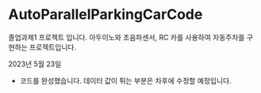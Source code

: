 # AutoParallelParkingCarCode
졸업과제1 프로젝트 입니다.
아두이노와 초음파센서, RC 카를 사용하여 자동주차를 구현하는 프로젝트입니다.

2023년 5월 23일
- 코드를 완성했습니다. 데이터 값이 튀는 부분은 차후에 수정할 예정입니다.
